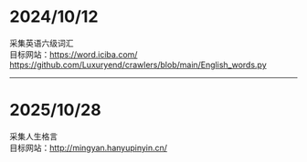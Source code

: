 #  2024/10/12
采集英语六级词汇  
目标网站：https://word.iciba.com/
https://github.com/Luxuryend/crawlers/blob/main/English_words.py

---

# 2025/10/28
采集人生格言  
目标网站：http://mingyan.hanyupinyin.cn/
